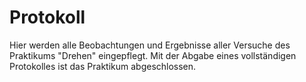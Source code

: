 <!--

author:   Nancy Brinkmann, Ronny Stolze

email:    nancy.brinkmann@hs-magdeburg.de, ronny.stolze@hs-magdeburg.de

version:  1.0.0

language: de_DE

narrator: DE FEMALE

-->

# Protokoll


Hier werden alle Beobachtungen und Ergebnisse aller Versuche des Praktikums "Drehen" eingepflegt. Mit der Abgabe eines vollständigen Protokolles ist das Praktikum abgeschlossen.
